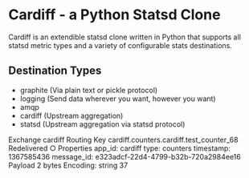 Cardiff - a Python Statsd Clone
===============================
Cardiff is an extendible statsd clone written in Python that supports all
statsd metric types and a variety of configurable stats destinations.

Destination Types
-----------------
- graphite (Via plain text or pickle protocol)
- logging (Send data wherever you want, however you want)
- amqp
- cardiff (Upstream aggregation)
- statsd (Upstream aggregation via statsd protocol)



Exchange	cardiff
Routing Key	cardiff.counters.cardiff.test_counter_68
Redelivered	○
Properties
app_id:	cardiff
type:	counters
timestamp:	1367585436
message_id:	e323adcf-22d4-4799-b32b-720a2984ee16
Payload
2 bytes
Encoding: string
37
